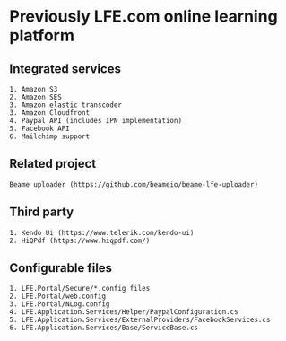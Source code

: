 # Previously LFE.com online learning platform

## Integrated services
	1. Amazon S3
	2. Amazon SES
	3. Amazon elastic transcoder
	3. Amazon Cloudfront
	4. Paypal API (includes IPN implementation)
	5. Facebook API
	6. Mailchimp support  

## Related project
	Beame uploader (https://github.com/beameio/beame-lfe-uploader)

## Third party 
	1. Kendo Ui (https://www.telerik.com/kendo-ui)
	2. HiQPdf (https://www.hiqpdf.com/)


## Configurable files
	1. LFE.Portal/Secure/*.config files
	2. LFE.Portal/web.config
	3. LFE.Portal/NLog.config
	4. LFE.Application.Services/Helper/PaypalConfiguration.cs
	5. LFE.Application.Services/ExternalProviders/FacebookServices.cs
	6. LFE.Application.Services/Base/ServiceBase.cs